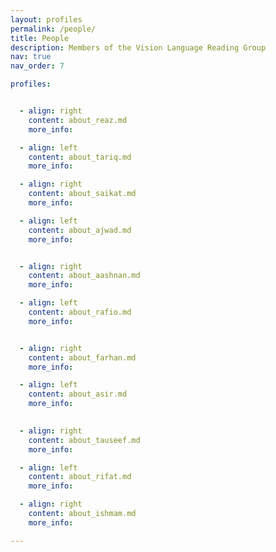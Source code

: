 ```yaml
---
layout: profiles
permalink: /people/
title: People
description: Members of the Vision Language Reading Group
nav: true
nav_order: 7

profiles:


  - align: right
    content: about_reaz.md
    more_info: 

  - align: left
    content: about_tariq.md
    more_info: 

  - align: right
    content: about_saikat.md
    more_info: 

  - align: left
    content: about_ajwad.md
    more_info: 


  - align: right
    content: about_aashnan.md
    more_info: 

  - align: left
    content: about_rafio.md
    more_info: 


  - align: right
    content: about_farhan.md
    more_info: 

  - align: left
    content: about_asir.md
    more_info: 

  
  - align: right
    content: about_tauseef.md
    more_info: 

  - align: left
    content: about_rifat.md
    more_info: 

  - align: right
    content: about_ishmam.md
    more_info: 

---
```

